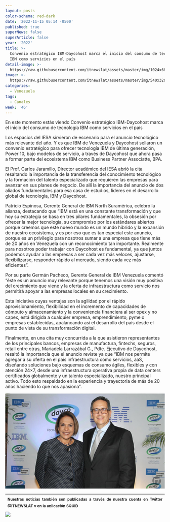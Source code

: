 ```yaml
---
layout: posts
color-schema: red-dark
date: '2022-11-15 05:14 -0500'
published: true
superNews: false
superArticle: false
year: '2022'
title: >-
  Convenio estratégico IBM-Daycohost marca el inicio del consumo de tecnología
  IBM como servicios en el país
detail-image: >-
  https://raw.githubusercontent.com/itnewslat/assets/master/img/1024x680/dayco-ibm-g.jpg
image: >-
  https://raw.githubusercontent.com/itnewslat/assets/master/img/540x320/dayco-ibm-p.jpg
categories:
  - Venezuela
tags:
  - Canales
week: '46'
---
```

En este momento estás viendo Convenio estratégico IBM-Daycohost marca el inicio del consumo de tecnología IBM como servicios en el país

Los espacios del IESA sirvieron de escenario para el anuncio tecnológico más relevante del año. Y es que IBM de Venezuela y Daycohost sellaron un convenio estratégico para ofrecer tecnología IBM de última generación, Power 10, bajo modelos de servicio, a través de Daycohost que ahora pasa a formar parte del ecosistema IBM como Business Partner Associatte, BPA.

El Prof. Carlos Jaramillo, Director académico del IESA abrió la cita resaltando la importancia de la transferencia del conocimiento tecnológico y la formación del talento especializado que requieren las empresas para avanzar en sus planes de negocio. De allí la importancia del anuncio de dos aliados fundamentales para esa casa de estudios, líderes en el desarrollo global de tecnología, IBM y Daycohost.

Patricio Espinosa, Gerente General de IBM North Suramérica, celebró la alianza, destacando que “IBM está en una constante transformación y que hoy su estrategia se basa en tres pilares fundamentales, la obsesión por ofrecer la mejor tecnología, su compromiso por los estándares abiertos porque creemos que este nuevo mundo es un mundo híbrido y la expansión de nuestro ecosistema, y es por eso que es tan especial este anuncio, porque es un privilegio para nosotros sumar a una empresa que tiene más de 20 años en Venezuela con un reconocimiento tan importante. Realmente para nosotros poder trabajar con Daycohost es fundamental, ya que juntos podemos ayudar a las empresas a ser cada vez más veloces, ajustarse, flexibilizarse, responder rápido al mercado, siendo cada vez más eficientes”.

Por su parte Germán Pacheco, Gerente General de IBM Venezuela comentó “éste es un anuncio muy relevante porque tenemos una visión muy positiva del crecimiento que viene y la oferta de infraestructura como servicio nos permitirá apoyar a las empresas locales en su crecimiento.

Esta iniciativa cuyas ventajas son la agilidad por el rápido aprovisionamiento, flexibilidad en el incremento de capacidades de cómputo y almacenamiento y la conveniencia financiera al ser opex y no capex, está dirigida a cualquier empresa, emprendimiento, pyme o empresas establecidas, apalancando así el desarrollo del país desde el punto de vista de su transformación digital.

Finalmente, en una cita muy concurrida a la que asistieron representantes de los principales bancos, empresas de manufactura, fintechs, seguros, retail entre otras, Mariadela Larrazábal G., Pdte. Ejecutivo de Daycohost, resaltó la importancia que el anuncio reviste ya que “IBM nos permite agregar a su oferta en el país infraestructura como servicios, aaS, diseñando soluciones bajo esquemas de consumo ágiles, flexibles y con atención 24×7, desde una infraestructura operativa propia de data centers certificados globalmente y un talento especializado, nuestro principal activo. Todo esto respaldado en la experiencia y trayectoria de más de 20 años haciendo lo que nos apasiona”.

![](https://raw.githubusercontent.com/itnewslat/assets/master/img/540x320/dayco-ibm-p.jpg)

<table style="height: 42px;" width="569">
<tbody>
<tr>
<td style="text-align: justify;"><sub><strong>Nuestras noticias también son publicadas a través de nuestra cuenta en Twitter <a href="https://twitter.com/itnewslat?lang=es">@ITNEWSLAT</a> y en la aplicación <a href="https://squidapp.co/en/">SQUID</a></strong></sub></td>
</tr>
</tbody>
</table>

<img src="https://tracker.metricool.com/c3po.jpg?hash=56f88a41e39ab42c063cc51676587a04"/>